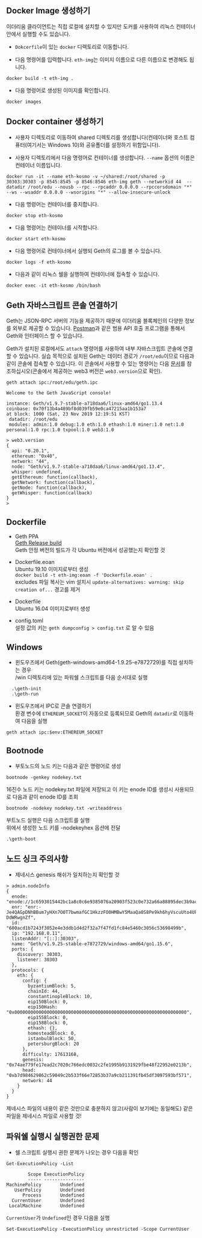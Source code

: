 
## Docker Image 생성하기

이더리움 클라이언트는 직접 로컬에 설치할 수 있지만 도커를 사용하여 리눅스 컨테이너 안에서 실행할 수도 있습니다.

* `Dokcerfile`이 있는 `docker` 디렉토리로 이동합니다.

* 다음 명령어를 입력합니다. `eth-img`는 이미지 이름으로 다른 이름으로 변경해도 됩니다.

```
docker build -t eth-img .
``` 

* 다음 명령어로 생성된 이미지를 확인합니다.

```
docker images
```


## Docker container 생성하기

* 사용자 디렉토리로 이동하여 shared 디렉토리를 생성합니다(컨테이너와 호스트 컴퓨터(여기서는 Windows 10)와 공유폴더를
  설정하기 위함입니다).

* 사용자 디렉토리에서 다음 명령어로 컨테이너를 생성합니다. `--name` 옵션의 이름은 컨테이너 이름입니다.

```
docker run -it --name eth-kosmo -v ~/shared:/root/shared -p 30303:30303 -p 8545:8545 -p 8546:8546 eth-img geth --networkid 44  --datadir /root/edu --nousb --rpc --rpcaddr 0.0.0.0 --rpccorsdomain "*" --ws --wsaddr 0.0.0.0 --wsorigins "*" --allow-insecure-unlock
```

* 다음 명령어는 컨테이너를 중지합니다.

```
docker stop eth-kosmo
``` 

* 다음 명령어는 컨테이너를 시작합니다.

```
docker start eth-kosmo
``` 

* 다음 명령어로 컨테이너에서 실행되 Geth의 로그를 볼 수 있습니다.

```
docker logs -f eth-kosmo
``` 

* 다음과 같이 리눅스 쉘을 실행하여 컨테이너에 접속할 수 있습니다.

```
docker exec -it eth-kosmo /bin/bash
``` 

## Geth 자바스크립트 콘솔 연결하기

Geth는 JSON-RPC 서버의 기능을 제공하기 때문에 이더리움 블록체인의 다양한 정보를 외부로 제공할 수 있습니다. [Postman](https://www.getpostman.com/)과 같은 범용 API 호출 프로그램을 통해서
Geth와 인터페이스 할 수 있습니다.

Geth가 설치된 로컬에서도 `attach` 명령어를 사용하여 내부 자바스크립트 콘솔에 연결할 수 있습니다. 실습 목적으로 설치된 Geth는 데이터 경로가 `/root/edu`이므로 다음과 같이 콘솔에
접속할 수 있습니다. 이 콘솔에서 사용할 수 있는 명령어는 다음 [문서](https://github.com/ethereum/wiki/wiki/JavaScript-API)를 참조하십시오(콘솔에서 제공하는 web3 버전은 `web3.version`으로 확인).

```
geth attach ipc:/root/edu/geth.ipc

Welcome to the Geth JavaScript console!

instance: Geth/v1.9.7-stable-a718daa6/linux-amd64/go1.13.4
coinbase: 0x70f13b4a489bf8d039fb59e0ca47215aa1b153a7
at block: 1000 (Sat, 23 Nov 2019 12:19:51 KST)
 datadir: /root/edu
 modules: admin:1.0 debug:1.0 eth:1.0 ethash:1.0 miner:1.0 net:1.0 personal:1.0 rpc:1.0 txpool:1.0 web3:1.0

> web3.version
{
  api: "0.20.1",
  ethereum: "0x40",
  network: "44",
  node: "Geth/v1.9.7-stable-a718daa6/linux-amd64/go1.13.4",
  whisper: undefined,
  getEthereum: function(callback),
  getNetwork: function(callback),
  getNode: function(callback),
  getWhisper: function(callback)
}
>
``` 


## Dockerfile

- Geth PPA  
[Geth Release build](https://launchpad.net/~ethereum/+archive/ubuntu/ethereum/+packages)  
Geth 안정 버전의 빌드가 각 Ubuntu 버전에서 성공했는지 확인할 것

- Dockerfile.eoan  
Ubuntu 19.10 이미지로부터 생성  
`docker build -t eth-img:eoan -f 'Dockerfile.eoan' .`  
excludes 파일 복사는 vim 설치시 `update-alternatives: warning: skip creation of...` 경고를 제거

- Dockerfile  
Ubuntu 16.04 이미지로부터 생성

- config.toml  
설정 값의 키는 `geth dumpconfig > config.txt` 로 알 수 있음
 

## Windows

- 윈도우즈에서 Geth(geth-windows-amd64-1.9.25-e7872729)를 직접 설치하는 경우  
/win 디렉토리에 있는 파워쉘 스크립트를 다음 순서대로 실행
```
  .\geth-init  
  .\geth-run
```  
- 윈도우즈에서 IPC로 콘솔 연결하기  
환경 변수에 `ETHEREUM_SOCKET`이 자동으로 등록되므로 Geth의 `datadir`로 이동하여 다음을 실행
```
geth attach ipc:$env:ETHEREUM_SOCKET
```

## Bootnode

- 부토노드의 노드 키는 다음과 같은 명령어로 생성
```
bootnode -genkey nodekey.txt
```
16진수 노드 키는 nodekey.txt 파일에 저장되고 이 키는 enode ID를 생성시 사용되므로 다음과 같이 enode ID를 조회
```
bootnode -nodekey nodekey.txt -writeaddress 
```
부트노드 실행은 다음 스크립트를 실행<br>
위에서 생성한 노드 키를 -nodekeyhex 옵션에 전달

```
.\geth-boot
```

## 노드 싱크 주의사항

- 제네시스 genesis 해쉬가 일치하는지 확인할 것
```
> admin.nodeInfo
{
  enode: "enode://1c6593015442bc1a8c0c6e9385076a20903f523c0e732a66a88895dec3b9ac25699c27da17eed41200bfdf5bb56d7003cbdf37ddd87f4ed59615e995870749ae@192.168.0.11:30303",
  enr: "enr:-Je4QAGpDNhBBum7yHXn7O0T7bwmafGC1HkzzFO0HMBwY5MaaQa0S8Pe9kh6hyVscuUto4UkMVdeRecHTBM6tOOkn5QEg2V0aMfGhGnFPSMygmlkgnY0gmlwhMCoAAuJc2VjcDI1NmsxoQIcZZMBVEK8GowMbpOFB2ogkD9SPA5zKmaoiJXew7msJYN0Y3CCdl-DdWRwgnZf",
  id: "600acd1b7243f3052e4e3ddb1d4d2f32a7f47fd1fc84e5460c3056c53698499b",
  ip: "192.168.0.11",
  listenAddr: "[::]:30303",
  name: "Geth/v1.9.25-stable-e7872729/windows-amd64/go1.15.6",
  ports: {
    discovery: 30303,
    listener: 30303
  },
  protocols: {
    eth: {
      config: {
        byzantiumBlock: 5,
        chainId: 44,
        constantinopleBlock: 10,
        eip150Block: 0,
        eip150Hash: "0x0000000000000000000000000000000000000000000000000000000000000000",
        eip155Block: 0,
        eip158Block: 0,
        ethash: {},
        homesteadBlock: 0,
        istanbulBlock: 50,
        petersburgBlock: 20
      },
      difficulty: 17613168,
      genesis: "0x74ae779fe17ead2c7020c766edc0032c2fe1995b9131929fbe48f22952e0213b",
      head: "0xb7d984629862c59049c2b533f66e72853b37a9cb211391fb45df3097593bf571",
      network: 44
    }
  }
}

```
제네시스 파일의 내용이 같은 것만으로 충분하지 않고(사람이 보기에는 동일해도) 같은 파일을 제네시스 파일로 사용할 것!

## 파워쉘 실행시 실행권한 문제

- 쉘 스크립트 실행시 권한 문제가 나오는 경우 다음을 확인 

```
Get-ExecutionPolicy -List

        Scope ExecutionPolicy
        ----- ---------------
MachinePolicy       Undefined
   UserPolicy       Undefined
      Process       Undefined
  CurrentUser       Undefined
 LocalMachine       Undefined
```
`CurrentUser`가 `Undefined`인 경우 다음을 실행

```
Set-ExecutionPolicy -ExecutionPolicy unrestricted -Scope CurrentUser
```
